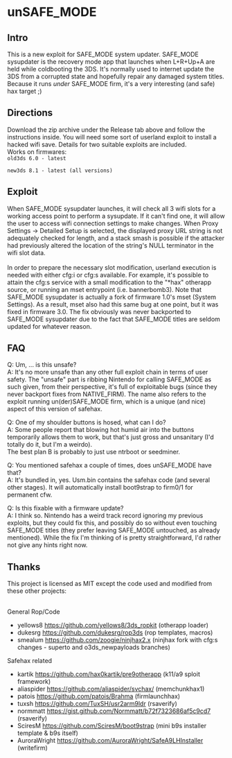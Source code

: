 # unSAFE_MODE

## Intro

This is a new exploit for SAFE_MODE system updater. SAFE_MODE sysupdater is the recovery mode app that launches when L+R+Up+A are held while coldbooting the 3DS. It's normally used to internet update the 3DS from a corrupted state and hopefully repair any damaged system titles. Because it runs *under* SAFE_MODE firm, it's a very interesting (and safe) hax target ;)

## Directions 

Download the zip archive under the Release tab above and follow the instructions inside. You will need some sort of userland exploit to install a hacked wifi save. Details for two suitable exploits are included.<br>
Works on firmwares:<br>
`old3ds 6.0 - latest`

`new3ds 8.1 - latest (all versions)`

## Exploit 

When SAFE_MODE sysupdater launches, it will check all 3 wifi slots for a working access point to perform a sysupdate. If it can't find one, it will allow the user to access wifi connection settings to make changes. When Proxy Settings -> Detailed Setup is selected, the displayed proxy URL string is not adequately checked for length, and a stack smash is possible if the attacker had previously altered the location of the string's NULL terminator in the wifi slot data.<br><br>
In order to prepare the necessary slot modification, userland execution is needed with either cfg:i or cfg:s available. For example, it's possible to attain the cfg:s service with a small modification to the "*hax" otherapp source, or running an mset entrypoint (i.e. bannerbomb3). Note that SAFE_MODE sysupdater is actually a fork of firmware 1.0's mset (System Settings). As a result, mset also had this same bug at one point, but it was fixed in firmware 3.0. The fix obviously was never backported to SAFE_MODE sysupdater due to the fact that SAFE_MODE titles are seldom updated for whatever reason.

## FAQ

Q: Um, ... is this unsafe?<br>
A: It's no more unsafe than any other full exploit chain in terms of user safety. The "unsafe" part is ribbing Nintendo for calling SAFE_MODE as such given, from their perspective, it's full of exploitable bugs (since they never backport fixes from NATIVE_FIRM). The name also refers to the exploit running un(der)SAFE_MODE firm, which is a unique (and nice) aspect of this version of safehax.

Q: One of my shoulder buttons is hosed, what can I do?<br>
A: Some people report that blowing hot humid air into the buttons temporarily allows them to work, but that's just gross and unsanitary (I'd totally do it, but I'm a weirdo).<br>
The best plan B is probably to just use ntrboot or seedminer.

Q: You mentioned safehax a couple of times, does unSAFE_MODE have that?<br>
A: It's bundled in, yes. Usm.bin contains the safehax code (and several other stages). It will automatically install boot9strap to firm0/1 for permanent cfw.

Q: Is this fixable with a firmware update?<br>
A: I think so. Nintendo has a weird track record ignoring my previous exploits, but they could fix this, and possibly do so without even touching SAFE_MODE titles (they prefer leaving SAFE_MODE untouched, as already mentioned). While the fix I'm thinking of is pretty straightforward, I'd rather not give any hints right now.

## Thanks 
This project is licensed as MIT except the code used and modified from these other projects:<br><br>

General Rop/Code
- yellows8 https://github.com/yellows8/3ds_ropkit (otherapp loader)
- dukesrg https://github.com/dukesrg/rop3ds (rop templates, macros)
- smealum https://github.com/zoogie/ninjhax2.x (ninjhax fork with cfg:s changes - superto and o3ds_newpayloads branches)

Safehax related
- kartik https://github.com/hax0kartik/pre9otherapp (k11/a9 sploit framework)
- aliaspider https://github.com/aliaspider/svchax/ (memchunkhax1)
- patois https://github.com/patois/Brahma (firmlaunchhax)
- tuxsh https://github.com/TuxSH/usr2arm9ldr (rsaverify)
- normmatt https://gist.github.com/Normmatt/b72f7323686af5c9cd7 (rsaverify)
- SciresM https://github.com/SciresM/boot9strap (mini b9s installer template & b9s itself)
- AuroraWright https://github.com/AuroraWright/SafeA9LHInstaller (writefirm)
